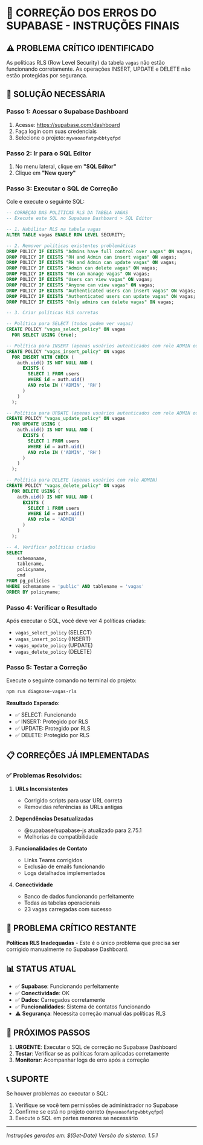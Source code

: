 # 🔧 CORREÇÃO DOS ERROS DO SUPABASE - INSTRUÇÕES FINAIS

## ⚠️ **PROBLEMA CRÍTICO IDENTIFICADO**

As políticas RLS (Row Level Security) da tabela `vagas` não estão funcionando corretamente. As operações INSERT, UPDATE e DELETE não estão protegidas por segurança.

## 🎯 **SOLUÇÃO NECESSÁRIA**

### **Passo 1: Acessar o Supabase Dashboard**

1. Acesse: https://supabase.com/dashboard
2. Faça login com suas credenciais
3. Selecione o projeto: `mywaoaofatgwbbtyqfpd`

### **Passo 2: Ir para o SQL Editor**

1. No menu lateral, clique em **"SQL Editor"**
2. Clique em **"New query"**

### **Passo 3: Executar o SQL de Correção**

Cole e execute o seguinte SQL:

```sql
-- CORREÇÃO DAS POLÍTICAS RLS DA TABELA VAGAS
-- Execute este SQL no Supabase Dashboard > SQL Editor

-- 1. Habilitar RLS na tabela vagas
ALTER TABLE vagas ENABLE ROW LEVEL SECURITY;

-- 2. Remover políticas existentes problemáticas
DROP POLICY IF EXISTS "Admins have full control over vagas" ON vagas;
DROP POLICY IF EXISTS "RH and Admin can insert vagas" ON vagas;
DROP POLICY IF EXISTS "RH and Admin can update vagas" ON vagas;
DROP POLICY IF EXISTS "Admin can delete vagas" ON vagas;
DROP POLICY IF EXISTS "RH can manage vagas" ON vagas;
DROP POLICY IF EXISTS "Users can view vagas" ON vagas;
DROP POLICY IF EXISTS "Anyone can view vagas" ON vagas;
DROP POLICY IF EXISTS "Authenticated users can insert vagas" ON vagas;
DROP POLICY IF EXISTS "Authenticated users can update vagas" ON vagas;
DROP POLICY IF EXISTS "Only admins can delete vagas" ON vagas;

-- 3. Criar políticas RLS corretas

-- Política para SELECT (todos podem ver vagas)
CREATE POLICY "vagas_select_policy" ON vagas
  FOR SELECT USING (true);

-- Política para INSERT (apenas usuários autenticados com role ADMIN ou RH)
CREATE POLICY "vagas_insert_policy" ON vagas
  FOR INSERT WITH CHECK (
    auth.uid() IS NOT NULL AND (
      EXISTS (
        SELECT 1 FROM users 
        WHERE id = auth.uid() 
        AND role IN ('ADMIN', 'RH')
      )
    )
  );

-- Política para UPDATE (apenas usuários autenticados com role ADMIN ou RH)
CREATE POLICY "vagas_update_policy" ON vagas
  FOR UPDATE USING (
    auth.uid() IS NOT NULL AND (
      EXISTS (
        SELECT 1 FROM users 
        WHERE id = auth.uid() 
        AND role IN ('ADMIN', 'RH')
      )
    )
  );

-- Política para DELETE (apenas usuários com role ADMIN)
CREATE POLICY "vagas_delete_policy" ON vagas
  FOR DELETE USING (
    auth.uid() IS NOT NULL AND (
      EXISTS (
        SELECT 1 FROM users 
        WHERE id = auth.uid() 
        AND role = 'ADMIN'
      )
    )
  );

-- 4. Verificar políticas criadas
SELECT 
    schemaname, 
    tablename, 
    policyname, 
    cmd
FROM pg_policies 
WHERE schemaname = 'public' AND tablename = 'vagas'
ORDER BY policyname;
```

### **Passo 4: Verificar o Resultado**

Após executar o SQL, você deve ver 4 políticas criadas:
- `vagas_select_policy` (SELECT)
- `vagas_insert_policy` (INSERT)
- `vagas_update_policy` (UPDATE)
- `vagas_delete_policy` (DELETE)

### **Passo 5: Testar a Correção**

Execute o seguinte comando no terminal do projeto:

```bash
npm run diagnose-vagas-rls
```

**Resultado Esperado**:
- ✅ SELECT: Funcionando
- ✅ INSERT: Protegido por RLS
- ✅ UPDATE: Protegido por RLS
- ✅ DELETE: Protegido por RLS

## 📋 **CORREÇÕES JÁ IMPLEMENTADAS**

### ✅ **Problemas Resolvidos**:

1. **URLs Inconsistentes**
   - Corrigido scripts para usar URL correta
   - Removidas referências às URLs antigas

2. **Dependências Desatualizadas**
   - @supabase/supabase-js atualizado para 2.75.1
   - Melhorias de compatibilidade

3. **Funcionalidades de Contato**
   - Links Teams corrigidos
   - Exclusão de emails funcionando
   - Logs detalhados implementados

4. **Conectividade**
   - Banco de dados funcionando perfeitamente
   - Todas as tabelas operacionais
   - 23 vagas carregadas com sucesso

## 🚨 **PROBLEMA CRÍTICO RESTANTE**

**Políticas RLS Inadequadas** - Este é o único problema que precisa ser corrigido manualmente no Supabase Dashboard.

## 📊 **STATUS ATUAL**

- ✅ **Supabase**: Funcionando perfeitamente
- ✅ **Conectividade**: OK
- ✅ **Dados**: Carregados corretamente
- ✅ **Funcionalidades**: Sistema de contatos funcionando
- ⚠️ **Segurança**: Necessita correção manual das políticas RLS

## 🎯 **PRÓXIMOS PASSOS**

1. **URGENTE**: Executar o SQL de correção no Supabase Dashboard
2. **Testar**: Verificar se as políticas foram aplicadas corretamente
3. **Monitorar**: Acompanhar logs de erro após a correção

## 📞 **SUPORTE**

Se houver problemas ao executar o SQL:
1. Verifique se você tem permissões de administrador no Supabase
2. Confirme se está no projeto correto (`mywaoaofatgwbbtyqfpd`)
3. Execute o SQL em partes menores se necessário

---
*Instruções geradas em: $(Get-Date)*
*Versão do sistema: 1.5.1*
